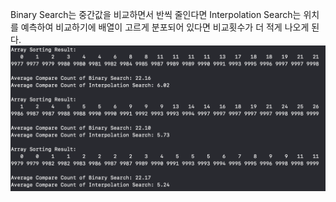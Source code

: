 Binary Search는 중간값을 비교하면서 반씩 줄인다면 Interpolation Search는 위치를 예측하여
비교하기에 배열이 고르게 분포되어 있다면 비교횟수가 더 적게 나오게 된다.
![](./imageEx4.png)
